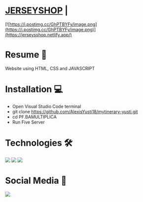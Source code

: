 # [JERSEYSHOP](https://jerseysshop.netlify.app/) | 
[![https://i.postimg.cc/GhPTBYFy/image.png](https://i.postimg.cc/GhPTBYFy/image.png)](https://jerseysshop.netlify.app/)

# Resume 📜
Website using HTML, CSS and JAVASCRIPT

# Installation 💻
 - Open Visual Studio Code terminal
 - git clone https://github.com/AlexisYusti18/mytinerary-yusti.git
 - cd PF.BAMULTIPLICA
 - Run Five Server

# Technologies 🛠
<img src="https://img.shields.io/badge/HTML5-E34F26?style=for-the-badge&logo=html5&logoColor=white"/>
<img src="https://img.shields.io/badge/CSS3-1572B6?style=for-the-badge&logo=css3&logoColor=white"/>
<img src="https://img.shields.io/badge/JavaScript-F7DF1E?style=for-the-badge&logo=javascript&logoColor=black"/>

# Social Media 📶
<div>
    <a href="https://www.linkedin.com/in/alexisyusti">
        <img src='https://img.shields.io/badge/LinkedIn-0077B5?style=for-the-badge&logo=linkedin&logoColor=white'/>
    </a>
</div>